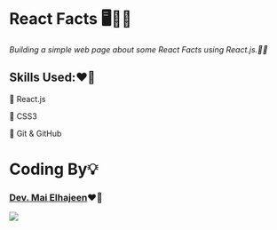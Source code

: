 # **React Facts** 🖥️👩‍💻
*Building a simple web page about some React Facts using React.js.👩‍💻*

## Skills Used:❤️‍🔥
📌 React.js

📌 CSS3

📌 Git & GitHub

# Coding By💡 
### [Dev. Mai Elhajeen](https://github.com/Mai-Elhajeen)❤️‍🔥

![](https://i.imgur.com/PHOvKO8.png)
